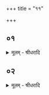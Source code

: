 +++
title = "११"

+++


## ०१
<details><summary>मूलम् - श्रीधरादि</summary>

प्प्रजा᳘पतिरकामयत॥  
महान्भू᳘यान्त्स्यामि᳘ति स᳘ ऽएता᳘वश्वमेधे महिमा᳘नौ ग्ग्राहावपश्यत्ता᳘वजुहोत्त᳘तो वै स᳘ महान्भू᳘यानभवत्स यः᳘ काम᳘येत महान्भू᳘यान्त्स्यामि᳘ति स᳘ ऽएता᳘वश्वमेधे᳘ महिमा᳘नौ ग्ग्र᳘हौ जुहुयान्महा᳘न्हैव भू᳘यान्भवति॥
</details>

## ०२
<details><summary>मूलम् - श्रीधरादि</summary>

व्वपा᳘मभि᳘जुहोति॥  
य᳘जमानो वा᳘ ऽअश्वमेधो रा᳘जा महिमा᳘ राज्ये᳘नै᳘वैनमुभय᳘तः प᳘रिगृह्णाति पुर᳘स्तात्स्वाहाकृतयो वा᳘ ऽअन्ये᳘ देवा᳘ ऽउप᳘रिष्टात्स्वाहाकृतयो ऽन्ये ता᳘ने᳘वैत᳘त्प्रीणाति स्वा᳘हा देवे᳘भ्यो देवे᳘भ्यः स्वाहे᳘ति रा᳘ज्ञा व्वपाम्प᳘रिजयति ये᳘ चै᳘वास्मिं᳘ल्लोके᳘ देवा य᳘ ऽउ चामु᳘ष्मिंस्ता᳘ने᳘वैत᳘त्प्रीणाति त᳘ ऽएनमुभ᳘ये देवाः᳘ प्रीताः᳘ स्वर्ग्गं᳘ लोक᳘मभि᳘वहन्ति॥
</details>